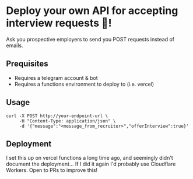# Deploy your own API for accepting interview requests 🚀!

Ask you prospective employers to send you POST requests instead of emails.

## Prequisites

- Requires a telegram account & bot
- Requires a functions environment to deploy to (i.e. vercel)

## Usage

```
curl -X POST http://your-endpoint-url \
     -H "Content-Type: application/json" \
     -d '{"message":"<message_from_recruiter>","offerInterview":true}'
```

## Deployment

I set this up on vercel functions a long time ago, and seemingly didn't document the deployment... If I did it again I'd probably use Cloudflare Workers. Open to PRs to improve this!
